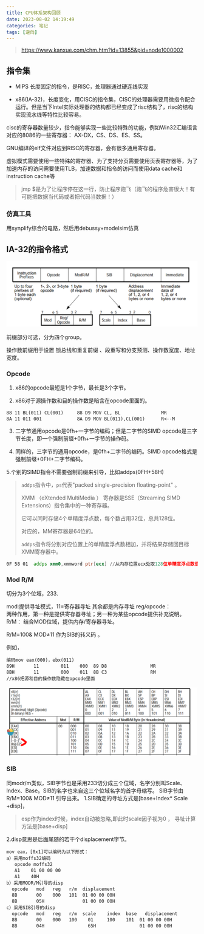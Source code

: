 ```yaml
---
title: CPU体系架构回顾
date: 2023-08-02 14:19:49
categories: 笔记
tags: [逆向]
---
```


>https://www.kanxue.com/chm.htm?id=13855&pid=node1000002

## 指令集

- MIPS  长度固定的指令，是RISC，处理器通过硬连线实现 

- x86(IA-32)，长度变化，用CISC的指令集，CISC的处理器需要用微指令配合运行。但是当下Intel实际处理器的结构都已经变成了risc结构了，risc的结构实现流水线等特性比较容易。 



 cisc的寄存器数量较少，指令能够实现一些比较特殊的功能，例如Win32汇编语言对应的8086的一些寄存器： AX-DX，CS、DS、ES、SS。

GNU编译的elf文件对应到RISC的寄存器，会有很多通用寄存器。



 虚拟模式需要使用一些特殊的寄存器、为了支持分页需要使用页表寄存器等，为了加速内存的访问需要使用TLB，加速数据和指令的访问而使用data cache和instruction cache等 

> jmp $是为了让程序停在这一行，防止程序跑飞（跑飞的程序危害很大！有可能把数据当代码或者把代码当数据！）

### 仿真工具

 用synplify综合的电路，然后用debussy+modelsim仿真 

## IA-32的指令格式

![1690965899478](Pediy02/1690965899478.png)

前缀部分可选，分为四个group。

 操作数前缀用于设置 锁总线和重复前缀 、段重写和分支预测、操作数宽度、地址宽度。

### Opcode

1. x86的opcode最短是1个字节，最长是3个字节。 

2. x86对于源操作数和目的操作数是暗含在opcode里面的。 

```
88 11 BL(011) CL(001)     88 D9 MOV CL, BL               MR   
8A 11 011 001             8A D9 MOV BL(011),CL(001)      R<--M
```

3. 二字节通用opcode是0fh+一字节的编码；但是二字节的SIMD opcode是三字节长度，即一个强制前缀+0fh+一字节的操作码。 

4. 同样的，三字节的通用opcode，是0fh+二字节的编码。SIMD opcode格式是强制前缀+0FH+二字节编码。 

 5.个别的SIMD指令不需要强制前缀来引导，比如addps(0FH+58H) 

>  `addps`指令中，`ps`代表"packed single-precision floating-point" 。
>
> XMM （eXtended MultiMedia ） 寄存器是SSE（Streaming SIMD Extensions）指令集中的一种寄存器。
>
> 它可以同时存储4个单精度浮点数，每个数占用32位，总共128位。
>
> 对应的，MM寄存器是64位的。
>
> `addps`指令将分别对应位置上的单精度浮点数相加，并将结果存储回目标XMM寄存器中。 

```asm
0F 58 01  addps xmm0,xmmword ptr[ecx] //从内存位置ecx处取128位单精度浮点数值加到xmm0 寄存器中的128位单精度浮点数上
```

### Mod R/M

切分为3个位域，233.

 mod:提供寻址模式，11=寄存器寻址 其余都是内存寻址
 reg/opcode：  
  两种作用，第一种是提供寄存器寻址；另一种为某些opcode提供补充说明。
 R/M：
  结合MOD位域，提供内存/寄存器寻址。 

 R/M=100& MOD≠11 作为SIB的转义码 。

例如，

```
编码mov eax(000)，ebx(011)
89H       11        011    000  89 D8                MR
8BH       11        000    011  8B C3                RM
//x86把源和目的操作数隐藏在opcode里面
```

![1690969519285](Pediy02/1690969519285.png)

###  SIB

 同modr/m类似，SIB字节也是采用233切分成三个位域，名字分别叫Scale、Index、Base。SIB的名字也来自这三个位域名字的首字母缩写。
 SIB字节由 R/M=100& MOD≠11 引导出来。
1.SIB确定的寻址方式是[base+Index* Scale +disp]， 

> esp作为index时候，index自动被忽略,即此时scale因子视为0 ， 寻址计算方法是[base+disp] 

2.disp意思是后面尾随的若干个displacement字节。 

```
mov eax，[0x1]可以编码为以下形式：
a）采用moffs32编码
   opcode moffs32
   A1    01 00 00 00
   A1    40H
b）采用MODR/M引导的disp
  opcode   mod   reg   r/m  displacement
  8B       00    000   101  01 00 00 00H
  8B       05H              01 00 00 00H
c）采用SIB引导的disp
  opcode   mod   reg   r/m  scale    index  base   displacement
  8B       00    000   100    01     100    101  01 00 00 00H
  8B       04H                65H                01 00 00 00H
```


